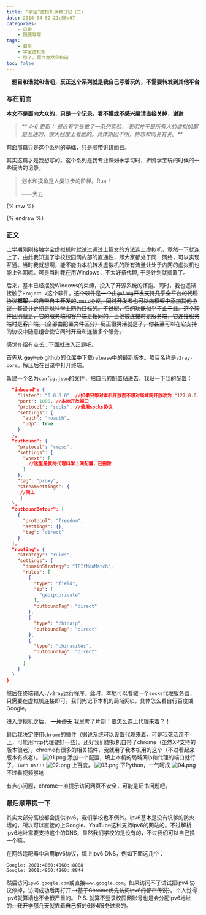 ```yaml
---
title: “学宝”虚拟机调教日记（二）
date: 2018-04-02 21:50:07
categories:
	- 日常
	- 随便写写
tags:
	- 日常
	- 学宝虚拟机
	- 惊了，题目竟然会和谐
toc: false
---
```

&emsp;**题目和谐就和谐吧，反正这个系列就是我自己写着玩的，不需要转发到其他平台**
<!--more-->

### 写在前面
**本文不是面向大众的，只是一个记录，看不懂或不感兴趣请直接关掉，谢谢**

> _** 4-6 更新： 最近有学长做了一系列实验， 表明并不是所有人的虚拟机都是互通的，很大程度上看脸的。具体原因不明，猜想和网关有关。**_

前面那篇只是这个系列的基础，只是顺带讲讲而已。

其实这篇才是我想写的。这个系列是我专业课~~划水~~学习时，折腾学宝玩的时候的一些玩法的记录。

> 划水和摸鱼是人类进步的阶梯。Rua！
> 
> ——大五

{% raw %}
<link rel="stylesheet" href="https://resource.rurilove.moe/statics/aplayer/APlayer.min.css">
<script src="https://resource.rurilove.moe/statics/aplayer/APlayer.min.js"></script>
<div id="player" class="aplyer" style="width: 100%;margin: auto "></div>
<script type="text/javascript">
	var ap = new APlayer({ 
	    element: document.getElementById('player'), 
	    narrow: false, 
	    autoplay: true, 
	    showlrc: false, 
	    music: { 
	        title: 'Endless Journey (instrumental)', 
	        author: '水瀬いのり', 
	        url: 'https://resource.rurilove.moe/musics/01.mp3', 
	        pic: 'https://resource.rurilove.moe/images/mufront/01.jpg' 
	    } 
	}); 
	ap.init(); 
</script>
{% endraw %}

### 正文
上学期刚刚接触学宝虚拟机时就试过通过上篇文的方法连上虚拟机，竟然一下就连上了，由此我知道了学校校园网内部的直通性，即大家都处于同一网络，可以实现互通。当时我就想啊，能不能由本机转发虚拟机的所有流量让处于内网的虚拟机也能上外网呢。可是当时我在用Windows，不太好搭代理, 于是计划就搁置了。

后来，基本已经摆脱Windows的束缚，投入了开源系统的怀抱。同时，我也逐渐接触了`Project V`这个软件。~~这个软件是一个由`golang`开发支持几乎全平台的代理协议**框架**，它自带自主开发的`vmess`协议，同时开发者也可以向框架中添加其他协议，其设计之初是以科学上网为目标的。不过呢，它的功能似乎不止于此。这个软件区别就是，它的服务端和客户端是相同的。当他被连接时是服务端，它连接服务端时是客户端。（全部由配置文件区分）反正很灵活就是了，你甚至可以在它支持的协议中随意组合使它同时开启和连接多个服务。~~

感觉介绍有点长...下面就进入正题吧。

首先从 ~~gayhub~~ github的仓库中下载`release`中的最新版本。项目名称是`v2ray-core`。解压后在目录中打开终端。

新建一个名为`config.json`的文件，把自己的配置粘进去。我贴一下我的配置：
```json
  "inbound": {
    "listen": "0.0.0.0", //如果只想对本机开放而不想对局域网开放改为 "127.0.0.1"
    "port": 1080, //本地开放端口
    "protocol": "socks", //使用socks协议
    "settings": {
      "auth": "noauth",
      "udp": true
    }
  },
  "outbound": {
    "protocol": "vmess",
    "settings": {
      "vnext": [
        //这里是我的代理科学上网配置，已删除
      ]
    },
    "tag": "proxy",
    "streamSettings": {
     //同上
     }
  },
  "outboundDetour": [
    {
      "protocol": "freedom",
      "settings": {},
      "tag": "direct"
    }
  ],
  "routing": {
    "strategy": "rules",
    "settings": {
      "domainStrategy": "IPIfNonMatch",
      "rules": [
        {
          "type": "field",
          "ip": [
            "geoip:private"
          ],
          "outboundTag": "direct"
        },
        {
          "type": "chinaip",
          "outboundTag": "direct"
        },
        {
          "type": "chinasites",
          "outboundTag": "direct"
        }
      ]
    }
  }
}
```

然后在终端输入`./v2ray`运行程序。此时，本地可以看做一个`socks`代理服务器，只需要在虚拟机连接即可。我们先记下本机的局域网ip。具体怎么看自行百度或Google。

进入虚拟机之后， ~~一片虚无~~ 我思考了片刻：要怎么连上代理来着？！

最后我决定使用`chrome`的插件（据说系统可以设置代理来着，可是我死活连不上，可能用http代理要好一些）。还好我们虚拟机自带了chrome（虽然XP支持的版本很老），chrome有很多的相关插件，我就用了我本机用的这个（不过看起来版本有点老）。
![01.png](https://i.yusa.me/nGSqE0vzaKza.png)
添加一个配置，填上本机的局域网ip和代理的端口就行了，`Turn ON!!!`
![02.png](https://i.yusa.me/zKf74myRErM9.png)
上百度，
![03.png](https://i.yusa.me/0BhYXj8r3Qxq.png)
下Python，一气呵成
![04.png](https://i.yusa.me/y1fG68p3jMWd.png)
不过看视频够呛

有点小问题，chrome一直提示访问网页不安全，可能是证书问题吧。

### 最后顺带提一下
其实大部分高校都会提供ipv6，我们学校也不例外。ipv6基本是没有坑爹的防火墙的，所以可以直接的上Google、YouTube这种支持ipv6的网站的。不过解析ipv6地址需要支持这个的DNS，显然我们学校的是没有的，不过我们可以自己换一个嘛。

在网络适配器中启用ipv6协议，填上ipv6 DNS，例如下面这几个：
```
Google: 2001:4860:4860::8888
Google: 2001:4860:4860::8844
```
然后访问`ipv6.google.com`或直接`www.google.com`。如果访问不了试试把ipv4 协议停掉，访问成功后再打开 ~~（基于Chrome优先访问ipv6的都市传说）~~。个人觉得ipv6就算墙也不会很严重的。
P.S. 就算不登录校园网账号也是会分配ipv6地址的~~，我开学那几天就靠着自己搭的6转4服务过来的~~。